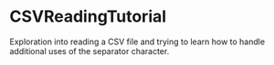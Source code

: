 # CSVReadingTutorial
Exploration into reading a CSV file and trying to learn how to handle additional uses of the separator character.
